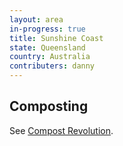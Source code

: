 ```yaml
---
layout: area
in-progress: true
title: Sunshine Coast
state: Queensland
country: Australia
contributers: danny
---
```

## Composting
See [Compost Revolution](https://compostrevolution.com.au).